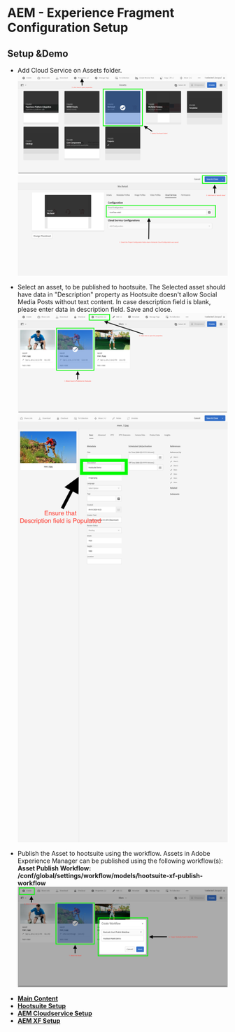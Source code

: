 # AEM - Experience Fragment Configuration Setup

## Setup &Demo

+ Add Cloud Service on Assets folder.
![select-folder](./images/assets/assets-1.png)
![configure-cloudservice](./images/assets/assets-2.png)


+ Select an asset, to be published to hootsuite. The Selected asset should have data in "Description" property as Hootsuite doesn't allow Social Media Posts without text content. In case description field is blank, please enter data in description field. Save and close.
![select-asset](./images/assets/assets-3.png)
![add-description](./images/assets/assets-4.png)

+ Publish the Asset to hootsuite using the workflow. Assets in Adobe Experience Manager can be published using the following workflow(s):
  **Asset Publish Workflow: /conf/global/settings/workflow/models/hootsuite-xf-publish-workflow**
![asset-publish-workflow](./images/assets/assets-5.png)

* **[Main Content](../README.md)**
* **[Hootsuite Setup](./HOOTSUITE_SETP.md)**
* **[AEM Cloudservice Setup](./AEM_CLOUDSERVICES_SETUP.md)**
* **[AEM XF Setup](./AEM_XF_SETUP.md)**